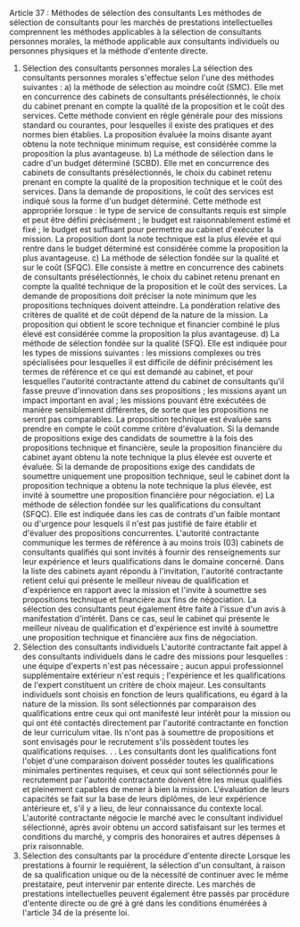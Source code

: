 Article 37 : Méthodes de sélection des consultants
Les méthodes de sélection de consultants pour les marchés de prestations
intellectuelles comprennent les méthodes applicables à la sélection de
consultants personnes morales, la méthode applicable aux consultants
individuels ou personnes physiques et la méthode d'entente directe.
1.  Sélection des consultants personnes morales
La sélection des consultants personnes morales s'effectue selon l'une
des méthodes suivantes :
a)  la méthode de sélection au moindre coût (SMC). Elle met en
concurrence des cabinets de consultants présélectionnés, le choix du
cabinet prenant en compte la qualité de la proposition et le coût
des services.
Cette méthode convient en règle générale pour des missions standard ou
courantes, pour lesquelles il existe des pratiques et des normes bien
établies.
La proposition évaluée la moins disante ayant obtenu la note technique
minimum requise, est considérée comme la proposition la plus
avantageuse.
b)  La méthode de sélection dans le cadre d'un budget déterminé (SCBD).
Elle met en concurrence des cabinets de consultants présélectionnés,
le choix du cabinet retenu prenant en compte la qualité de la
proposition technique et le coût des services.
Dans la demande de propositions, le coût des services est indiqué sous
la forme d'un budget déterminé.
Cette méthode est appropriée lorsque :
le type de service de consultants requis est simple et peut être
défini précisément ;
le budget est raisonnablement estimé et fixé ;
le budget est suffisant pour permettre au cabinet d'exécuter la
mission.
La proposition dont la note technique est la plus élevée et qui rentre
dans le budget déterminé est considérée comme la proposition la plus
avantageuse.
c)  La méthode de sélection fondée sur la qualité et sur le coût (SFQC).
Elle consiste à mettre en concurrence des cabinets de consultants
présélectionnés, le choix du cabinet retenu prenant en compte la
qualité technique de la proposition et le coût des services.
La demande de propositions doit préciser la note minimum que les
propositions techniques doivent atteindre. La pondération relative des
critères de qualité et de coût dépend de la nature de la mission.
La proposition qui obtient le score technique et financier combiné le
plus élevé est considérée comme la proposition la plus avantageuse.
d)  La méthode de sélection fondée sur la qualité (SFQ). Elle est
indiquée pour les types de missions suivantes :
les missions complexes ou très spécialisées pour lesquelles il est
difficile de définir précisément les termes de référence et ce qui
est demandé au cabinet, et pour lesquelles l'autorité contractante
attend du cabinet de consultants qu'il fasse preuve d'innovation
dans ses propositions ;
les missions ayant un impact important en aval ;
les missions pouvant être exécutées de manière sensiblement
différentes, de sorte que les propositions ne seront pas
comparables.
La proposition technique est évaluée sans prendre en compte le coût
comme critère d'évaluation. Si la demande de propositions exige des
candidats de soumettre à la fois des propositions technique et
financière, seule la proposition financière du cabinet ayant obtenu la
note technique la plus élevée est ouverte et évaluée.
Si la demande de propositions exige des candidats de soumettre
uniquement une proposition technique, seul le cabinet dont la
proposition technique a obtenu la note technique la plus élevée, est
invité à soumettre une proposition financière pour négociation.
e)  La méthode de sélection fondée sur les qualifications du consultant
(SFQC). Elle est indiquée dans les cas de contrats d'un faible
montant ou d'urgence pour lesquels il n'est pas justifié de faire
établir et d'évaluer des propositions concurrentes.
L'autorité contractante communique les termes de référence à au moins
trois (03) cabinets de consultants qualifiés qui sont invités à fournir
des renseignements sur leur expérience et leurs qualifications dans le
domaine concerné.
Dans la liste des cabinets ayant répondu à l'invitation, l'autorité
contractante retient celui qui présente le meilleur niveau de
qualification et d'expérience en rapport avec la mission et l'invite à
soumettre ses propositions technique et financière aux fins de
négociation. La sélection des consultants peut également être faite à
l'issue d'un avis à manifestation d'intérêt.
Dans ce cas, seul le cabinet qui présente le meilleur niveau de
qualification et d'expérience est invité à soumettre une proposition
technique et financière aux fins de négociation.
2.  Sélection des consultants individuels
L'autorité contractante fait appel à des consultants individuels dans
le cadre des missions pour lesquelles :
une équipe d'experts n'est pas nécessaire ;
aucun appui professionnel supplémentaire extérieur n'est requis ;
l'expérience et les qualifications de l'expert constituent un
critère de choix majeur.
Les consultants individuels sont choisis en fonction de leurs
qualifications, eu égard à la nature de la mission. Ils sont
sélectionnés par comparaison des qualifications entre ceux qui ont
manifesté leur intérêt pour la mission ou qui ont été contactés
directement par l'autorité contractante en fonction de leur curriculum
vitae. Ils n'ont pas à soumettre de propositions et sont envisagés pour
le recrutement s'ils possèdent toutes les qualifications requises. . .
Les consultants dont les qualifications font l'objet d'une comparaison
doivent posséder toutes les qualifications minimales pertinentes
requises, et ceux qui sont sélectionnés pour le recrutement par
l'autorité contractante doivent être les mieux qualifiés et pleinement
capables de mener à bien la mission.
L'évaluation de leurs capacités se fait sur la base de leurs diplômes,
de leur expérience antérieure et, s'il y a lieu, de leur connaissance
du contexte local.
L'autorité contractante négocie le marché avec le consultant individuel
sélectionné, après avoir obtenu un accord satisfaisant sur les termes et
conditions du marché, y compris des honoraires et autres dépenses à prix
raisonnable.
3.  Sélection des consultants par la procédure d'entente directe
Lorsque les prestations à fournir le requièrent, la sélection d'un
consultant, à raison de sa qualification unique ou de la nécessité de
continuer avec le même prestataire, peut intervenir par entente directe.
Les marchés de prestations intellectuelles peuvent également être passés
par procédure d'entente directe ou de gré à gré dans les conditions
énumérées à l'article 34 de la présente loi.